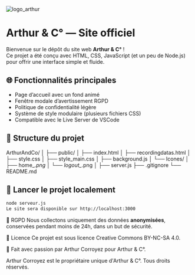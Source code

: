 ![logo_arthur](https://github.com/user-attachments/assets/ddef424b-126e-4ddf-8586-a106c0ae21a1)
# Arthur & C° — Site officiel

Bienvenue sur le dépôt du site web **Arthur & C°** !  
Ce projet a été conçu avec HTML, CSS, JavaScript (et un peu de Node.js) pour offrir une interface simple et fluide.

## 🌐 Fonctionnalités principales

- Page d’accueil avec un fond animé
- Fenêtre modale d’avertissement RGPD
- Politique de confidentialité légère
- Système de style modulaire (plusieurs fichiers CSS)
- Compatible avec le Live Server de VSCode

## 📁 Structure du projet

ArthurAndCo/
│
├── public/
│ ├── index.html
│ ├── recordingdatas.html
│ ├── style.css
│ ├── style_main.css
│ ├── background.js
│ └── Icones/
│  ├── home_*.png
│  └── logout_*.png
│
├── server.js
├── .gitignore
└── README.md

## 🚀 Lancer le projet localement

```bash
node serveur.js
Le site sera disponible sur http://localhost:3000
```
🔐 RGPD
Nous collectons uniquement des données **anonymisées**, conservées pendant moins de 24h, dans un but de sécurité.

📜 Licence
Ce projet est sous licence Creative Commons BY-NC-SA 4.0.

🧠 Fait avec passion par Arthur Corroyez pour Arthur & C°.

Arthur Corroyez est le propriétaire unique d'Arthur & C°. Tous droits réservés.
